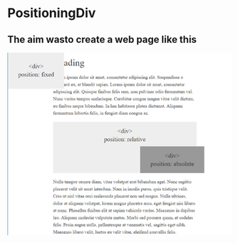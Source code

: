 # PositioningDiv

## The aim wasto create a web page like this
![Desired Page](/images/PositioningActivity.png)